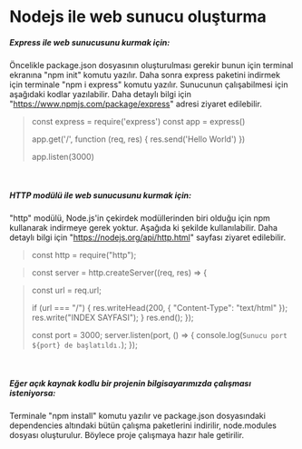# Nodejs ile web sunucu oluşturma
##### Express ile web sunucusunu kurmak için:
Öncelikle package.json dosyasının oluşturulması gerekir bunun için terminal ekranına "npm init" komutu yazılır.
Daha sonra express paketini indirmek için terminale "npm i express" komutu yazılır.
Sunucunun çalışabilmesi için aşağıdaki kodlar yazılabilir. Daha detaylı bilgi için "https://www.npmjs.com/package/express" adresi ziyaret edilebilir.
> const express = require('express')
> const app = express()
>
> app.get('/', function (req, res) {
>   res.send('Hello World')
> })
>
> app.listen(3000)

&nbsp;
##### HTTP modülü ile web sunucusunu kurmak için:
"http" modülü, Node.js'in çekirdek modüllerinden biri olduğu için npm kullanarak indirmeye gerek yoktur. Aşağıda ki şekilde kullanılabilir. Daha detaylı bilgi için "https://nodejs.org/api/http.html" sayfası ziyaret edilebilir.
> const http = require("http");

> const server = http.createServer((req, res) => {
    
>  const url = req.url;
>
>  if (url === "/") {
>    res.writeHead(200, { "Content-Type": "text/html" });
>    res.write("INDEX SAYFASI");
>  }
>  res.end();
>});
>
>const port = 3000;
>server.listen(port, () => {
>  console.log(`Sunucu port ${port} de başlatıldı.`);
>});

&nbsp;
##### Eğer açık kaynak kodlu bir projenin bilgisayarımızda çalışması isteniyorsa:
Terminale "npm install" komutu yazılır ve package.json dosyasındaki dependencies altındaki bütün çalışma paketlerini indirilir, node.modules dosyası oluşturulur. Böylece proje çalışmaya hazır hale getirilir.